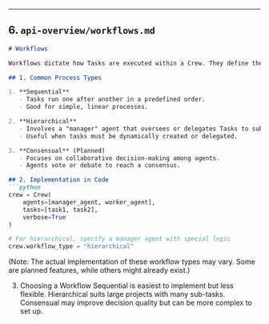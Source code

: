 
---

## 6. `api-overview/workflows.md`

```markdown
# Workflows

Workflows dictate how Tasks are executed within a Crew. They define the order, logic, and decision-making structure.

## 1. Common Process Types

1. **Sequential**
   - Tasks run one after another in a predefined order.
   - Good for simple, linear processes.

2. **Hierarchical**
   - Involves a "manager" agent that oversees or delegates Tasks to subordinate agents.
   - Useful when tasks must be dynamically created or delegated.

3. **Consensual** (Planned)
   - Focuses on collaborative decision-making among agents.
   - Agents vote or debate to reach a consensus.

## 2. Implementation in Code
```python
crew = Crew(
    agents=[manager_agent, worker_agent],
    tasks=[task1, task2],
    verbose=True
)

# For hierarchical, specify a manager agent with special logic
crew.workflow_type = "hierarchical"
```

(Note: The actual implementation of these workflow types may vary. Some are planned features, while others might already exist.)

3. Choosing a Workflow
Sequential is easiest to implement but less flexible.
Hierarchical suits large projects with many sub-tasks.
Consensual may improve decision quality but can be more complex to set up.